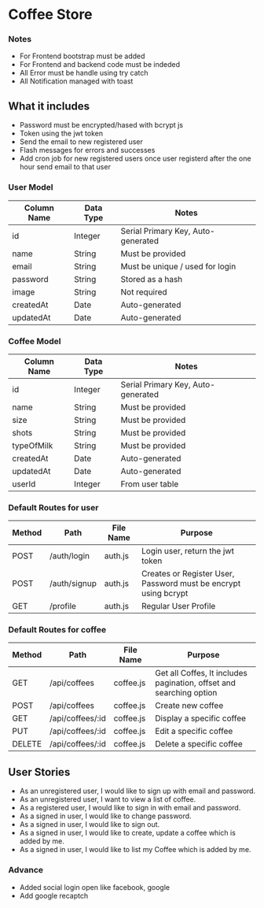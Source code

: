 
# Coffee Store 


### Notes
* For Frontend bootstrap must be added
* For Frontend and backend code must be indeded 
* All Error must be handle using try catch 
* All Notification managed with toast


## What it includes
* Password must be encrypted/hased with bcrypt js 
* Token using the jwt token 
* Send the email to new registered user
* Flash messages for errors and successes
* Add cron job for new registered users once user registerd after the one hour send email to that user

### User Model

| Column Name | Data Type | Notes |
| --------------- | ------------- | ------------------------------ |
| id | Integer | Serial Primary Key, Auto-generated |
| name | String | Must be provided |
| email | String | Must be unique / used for login |
| password | String | Stored as a hash |
| image | String | Not required  |
| createdAt | Date | Auto-generated |
| updatedAt | Date | Auto-generated |



### Coffee Model
| Column Name | Data Type | Notes |
| --------------- | ------------- | ------------------------------ |
| id | Integer | Serial Primary Key, Auto-generated |
| name | String | Must be provided |
| size | String | Must be provided |
| shots | String | Must be provided |
| typeOfMilk | String | Must be provided |
| createdAt | Date | Auto-generated |
| updatedAt | Date | Auto-generated |
| userId | Integer | From user table |



### Default Routes for user 

| Method | Path | File Name | Purpose |
| ------ | ---------------- | -------------- | ------------------- |
| POST | /auth/login | auth.js | Login user, return the jwt token |
| POST | /auth/signup | auth.js | Creates or Register User, Password must be encrypt using bcrypt  |
| GET | /profile | auth.js | Regular User Profile |



### Default Routes for coffee 

| Method | Path | File Name | Purpose |
| ------ | ---------------- | -------------- | ------------------- |
| GET | /api/coffees | coffee.js | Get all Coffes, It includes pagination, offset and searching option |
| POST | /api/coffees | coffee.js | Create new coffee |
| GET | /api/coffees/:id | coffee.js | Display a specific coffee |
| PUT | /api/coffees/:id | coffee.js | Edit a specific coffee |
| DELETE | /api/coffees/:id | coffee.js | Delete a specific coffee |


## User Stories
* As an unregistered user, I would like to sign up with email and password.
* As an unregistered user, I want to view a list of coffee.
* As a registered user, I would like to sign in with email and password.
* As a signed in user, I would like to change password.
* As a signed in user, I would like to sign out.
* As a signed in user, I would like to create, update a coffee which is added by me.
* As a signed in user, I would like to list my Coffee which is added by me.


### Advance 
* Added social login open like facebook, google
* Add google recaptch 


